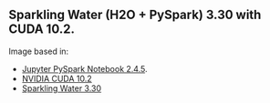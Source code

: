 ## Sparkling Water (H2O + PySpark) 3.30 with CUDA 10.2.

Image based in:

* [Jupyter PySpark Notebook 2.4.5](https://hub.docker.com/r/jupyter/pyspark-notebook/).
* [NVIDIA CUDA 10.2](https://hub.docker.com/r/nvidia/cuda/)
* [Sparkling Water 3.30](https://hub.docker.com/r/eheise/h2o-pysparkling)
